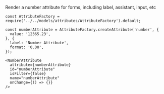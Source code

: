 Render a number attribute for forms, including label, assistant, input, etc

    const AttributeFactory = require('../../models/attributes/AttributeFactory').default;
    
    const numberAttribute = AttributeFactory.createAttribute('number', {
      value: '12365.23',
    }, {
      label: 'Number Attribute',
      format: '0.00',
    });

    <NumberAttribute
      attribute={numberAttribute}
      id="numberAttribute"
      isFilter={false}
      name="numberAttribute"
      onChange={() => {}}
    />
